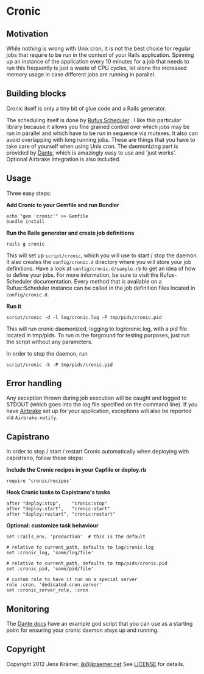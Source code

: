 Cronic
======

Motivation
----------

While nothing is wrong with Unix cron, it is not the best choice for
regular jobs that require to be run in the context of your Rails
application. Spinning up an instance of the application every 10 minutes
for a job that needs to run this frequently is just a waste of CPU cycles, let
alone the increased memory usage in case different jobs are running in
parallel.

Building blocks
---------------

Cronic itself is only a tiny bit of glue code and a Rails generator.

The scheduling itself is done by [Rufus
Scheduler](https://github.com/jmettraux/rufus-scheduler) . I like this
particular library because it allows you fine grained control over which
jobs may be run in parallel and which have to be run in sequence via
mutexes. It also can avoid overlapping with long running jobs. These are
things that you have to take care of yourself when using Unix cron.
The daemonizing part is provided by
[Dante](https://github.com/bazaarlabs/dante), which is amazingly easy
to use and 'just works'.
Optional Airbrake integration is also included.


Usage
-----

Three easy steps:

**Add Cronic to your Gemfile and run Bundler**

    echo "gem 'cronic'" >> Gemfile
    bundle install

**Run the Rails generator and create job definitions**

    rails g cronic

This will set up `script/cronic`, which you will use to start / stop the
daemon. It also creates the `config/cronic.d` directory where you will
store your job definitions. Have a look at `config/cronic.d/sample.rb`
to get an idea of how to define your jobs. For more information, be sure
to visit the Rufus-Scheduler documentation. Every method that is
available on a Rufus::Scheduler instance can be called in the job
definition files located in `config/cronic.d`.

**Run it**

    script/cronic -d -l log/cronic.log -P tmp/pids/cronic.pid

This will run cronic daemonized, logging to log/cronic.log, with a pid
file located in tmp/pids. To run in the forground for testing purposes,
just run the script without any parameters.

In order to stop the daemon, run

    script/cronic -k -P tmp/pids/cronic.pid


Error handling
--------------

Any exception thrown during job execution will be caught and logged to
STDOUT (which goes into the log file specified on the command line).  If
you have [Airbrake](https://github.com/airbrake/airbrake) set up for
your application, exceptions will also be reported via
`Airbrake.notify`.


Capistrano
----------

In order to stop / start / restart Cronic automatically when deploying
with capistrano, follow these steps:

**Include the Cronic recipes in your Capfile or deploy.rb**

    require 'cronic/recipes'

**Hook Cronic tasks to Capistrano's tasks**

    after "deploy:stop",    "cronic:stop"
    after "deploy:start",   "cronic:start"
    after "deploy:restart", "cronic:restart"

**Optional: customize task behaviour**

    set :rails_env, 'production'  # this is the default

    # relative to current_path, defaults to log/cronic.log
    set :cronic_log, 'some/log/file'

    # relative to current_path, defaults to tmp/pids/cronic.pid
    set :cronic_pid, 'some/pid/file'
 
    # custom role to have it run on a special server
    role :cron, 'dedicated.cron.server'
    set :cronic_server_role, :cron


Monitoring
----------

The [Dante docs](https://github.com/bazaarlabs/dante) have an example
god script that you can use as a starting point for ensuring your
cronic daemon stays up and running.


Copyright
---------

Copyright 2012 Jens Krämer, jk@jkraemer.net
See [LICENSE](https://github.com/jkraemer/cronic/blob/master/LICENSE)
for details.





